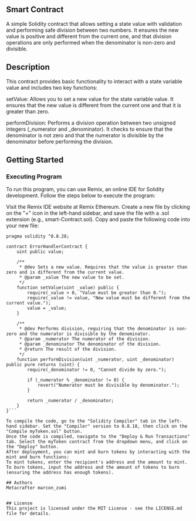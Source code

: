 ## Smart Contract

A simple Solidity contract that allows setting a state value with validation and performing safe division between two numbers. It ensures the new value is positive and different from the current one, and that division operations are only performed when the denominator is non-zero and divisible.

## Description
This contract provides basic functionality to interact with a state variable value and includes two key functions:

setValue: Allows you to set a new value for the state variable value. It ensures that the new value is different from the current one and that it is greater than zero.

performDivision: Performs a division operation between two unsigned integers (_numerator and _denominator). It checks to ensure that the denominator is not zero and that the numerator is divisible by the denominator before performing the division.

## Getting Started
### Executing Program
To run this program, you can use Remix, an online IDE for Solidity development. Follow the steps below to execute the program:

Visit the Remix IDE website at Remix Ethereum.
Create a new file by clicking on the "+" icon in the left-hand sidebar, and save the file with a .sol extension (e.g., smart-Contract.sol).
Copy and paste the following code into your new file:

```// SPDX-License-Identifier: MIT
pragma solidity ^0.8.28;

contract ErrorHandlerContract {
    uint public value;

    /**
     * @dev Sets a new value. Requires that the value is greater than zero and is different from the current value.
     * @param _value The new value to be set.
     */
    function setValue(uint _value) public {
        require(_value > 0, "Value must be greater than 0.");
        require(_value != value, "New value must be different from the current value.");
        value = _value;
    }

    /**
     * @dev Performs division, requiring that the denominator is non-zero and the numerator is divisible by the denominator.
     * @param _numerator The numerator of the division.
     * @param _denominator The denominator of the division.
     * @return The result of the division.
     */
    function performDivision(uint _numerator, uint _denominator) public pure returns (uint) {
        require(_denominator != 0, "Cannot divide by zero.");
        
        if (_numerator % _denominator != 0) {
            revert("Numerator must be divisible by denominator.");
        }
        
        return _numerator / _denominator;
    }
}```

To compile the code, go to the "Solidity Compiler" tab in the left-hand sidebar. Set the "Compiler" version to 0.8.18, then click on the "Compile myToken.sol" button.
Once the code is compiled, navigate to the "Deploy & Run Transactions" tab. Select the myToken contract from the dropdown menu, and click on the "Deploy" button.
After deployment, you can mint and burn tokens by interacting with the mint and burn functions:
To mint tokens, enter the recipient's address and the amount to mint.
To burn tokens, input the address and the amount of tokens to burn (ensuring the address has enough tokens).

## Authors
Metacrafter marcon_zumi


## License
This project is licensed under the MIT License - see the LICENSE.md file for details.

